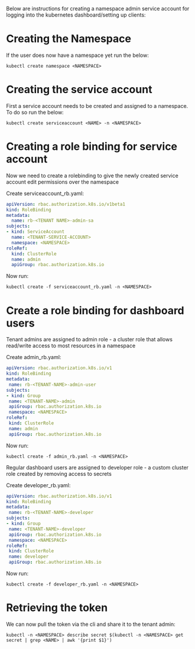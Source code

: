 Below are instructions for creating a namespace admin service account for logging into the kubernetes dashboard/setting up clients:
# Creating the Namespace

If the user does now have a namespace yet run the below:

`kubectl create namespace <NAMESPACE>`

# Creating the service account

First a service account needs to be created and assigned to a namespace. To do so run the below:

`kubectl create serviceaccount <NAME> -n <NAMESPACE>`

# Creating a role binding for service account

Now we need to create a rolebinding to give the newly created service account edit permissions over the namespace
 
 Create serviceaccount_rb.yaml:
 
 ```yaml
apiVersion: rbac.authorization.k8s.io/v1beta1
kind: RoleBinding
metadata:
   name: rb-<TENANT NAME>-admin-sa
subjects:
- kind: ServiceAccount
   name: <TENANT-SERVICE-ACCOUNT>
   namespace: <NAMESPACE>
roleRef:
   kind: ClusterRole
   name: admin
   apiGroup: rbac.authorization.k8s.io
  ```
 Now run:
 
 `kubectl create -f serviceaccount_rb.yaml -n <NAMESPACE>`
 
 # Create a role binding for dashboard users
 
 Tenant admins are assigned to admin role - a cluster role that allows read/write access to most resources in a namespace 
 
  Create admin_rb.yaml:
  
 ```yaml
apiVersion: rbac.authorization.k8s.io/v1
kind: RoleBinding
metadata:
  name: rb-<TENANT-NAME>-admin-user
subjects:
- kind: Group
  name: <TENANT-NAME>-admin
  apiGroup: rbac.authorization.k8s.io
  namespace: <NAMESPACE>
roleRef:
  kind: ClusterRole
  name: admin 
  apiGroup: rbac.authorization.k8s.io
```
 Now run:
 
 `kubectl create -f admin_rb.yaml -n <NAMESPACE>`
 
 Regular dashboard users are assigned to developer role - a custom cluster role created by removing access to secrets
 
 Create developer_rb.yaml:
 
 ```yaml
apiVersion: rbac.authorization.k8s.io/v1
kind: RoleBinding
metadata:
  name: rb-<TENANT-NAME>-developer
subjects:
- kind: Group
  name: <TENANT-NAME>-developer
  apiGroup: rbac.authorization.k8s.io
  namespace: <NAMESPACE>
roleRef:
  kind: ClusterRole
  name: developer 
  apiGroup: rbac.authorization.k8s.io
```
 Now run:
 
 `kubectl create -f developer_rb.yaml -n <NAMESPACE>`
 
  # Retrieving the token
  
  We can now pull the token via the cli and share it to the tenant admin:
  
  `kubectl -n <NAMESPACE> describe secret $(kubectl -n <NAMESPACE> get secret | grep <NAME> | awk '{print $1}')`
  
 
 
 
 
 



